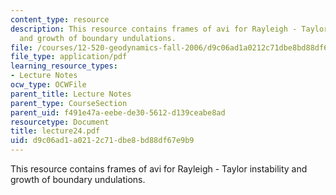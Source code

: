 ```yaml
---
content_type: resource
description: This resource contains frames of avi for Rayleigh - Taylor instability
  and growth of boundary undulations.
file: /courses/12-520-geodynamics-fall-2006/d9c06ad1a0212c71dbe8bd88df67e9b9_lecture24.pdf
file_type: application/pdf
learning_resource_types:
- Lecture Notes
ocw_type: OCWFile
parent_title: Lecture Notes
parent_type: CourseSection
parent_uid: f491e47a-eebe-de30-5612-d139ceabe8ad
resourcetype: Document
title: lecture24.pdf
uid: d9c06ad1-a021-2c71-dbe8-bd88df67e9b9
---
```

This resource contains frames of avi for Rayleigh - Taylor instability and growth of boundary undulations.